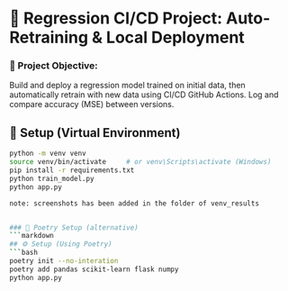 # 🚀 Regression CI/CD Project: Auto-Retraining & Local Deployment

### 📌 Project Objective:
Build and deploy a regression model trained on initial data, then automatically retrain with new data using CI/CD GitHub Actions. Log and compare accuracy (MSE) between versions.


## 🔧 Setup (Virtual Environment)
```bash
python -m venv venv
source venv/bin/activate     # or venv\Scripts\activate (Windows)
pip install -r requirements.txt
python train_model.py
python app.py

note: screenshots has been added in the folder of venv_results


### 🔹 Poetry Setup (alternative)
```markdown
## ⚙️ Setup (Using Poetry)
```bash
poetry init --no-interation
poetry add pandas scikit-learn flask numpy
python app.py